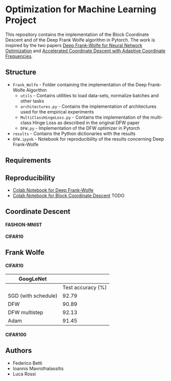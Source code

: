 # Optimization for Machine Learning Project
This repository contains the implementation of the Block Coordinate Descent and of the Deep Frank Wolfe algorithm in Pytorch. The work is inspired by the two papers [Deep Frank-Wolfe for Neural Network Optimization](https://arxiv.org/pdf/1811.07591.pdf) and [Accelerated Coordinate Descent with Adaptive Coordinate Frequencies](http://proceedings.mlr.press/v29/Glasmachers13.pdf).

## Structure
* `Frank_Wolfe` - Folder containing the implementation of the Deep Frank-Wolfe Algorithm
  * `utils` - Contains utilities to load data-sets, normalize batches and other tasks
  * `architectures.py` - Contains the implementation of architectures used for the empirical experiments
  * `MultiClassHingeLoss.py` - Contains the implementation of the multi-class Hinge Loss as described in the original DFW paper
  * `DFW.py` - Implementation of the DFW optimizer in Pytorch
* `results` - Contains the Python dictionaries with the results
*  `DFW.ipynb` - Notebook for reproducibility of the results concerning Deep Frank-Wolfe 

## Requirements

## Reproducibility
- [Colab Notebook for Deep Frank-Wolfe](https://colab.research.google.com/drive/1mpsunyV-11yDXPhZLznryLxJoMx4Zqxd)
- [Colab Notebook for Block Coordinate Descent](https://colab.research.google.com/drive/1mpsunyV-11yDXPhZLznryLxJoMx4Zqxd) TODO

## Coordinate Descent
#### FASHION-MNIST


#### CIFAR10

## Frank Wolfe
#### CIFAR10
| GoogLeNet |      |
| ----- | ----- |
|  | Test accuracy (%) |
| SGD (with schedule) | 92.79 | 
| DFW | 90.89 |
| DFW multistep |  92.13 | 
| Adam  | 91.45 |

#### CIFAR100


## Authors
- Federico Betti
- Ioannis Mavrothalassitis
- Luca Rossi
